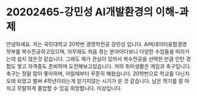 # 20202465-강민성 AI개발환경의 이해-과제
안녕하세요. 저는 국민대학교 20학번 경영학전공 강민성 입니다.
AI빅데이터융합경영학부를 복수전공하고있으며, 아무래도 처음 겪는 분야이다보니 다양한 수업들을 따라가는데 쉽지 않은것 같습니다.
그래도 제가 관심이 있어서 복수전공을 선택한 만큼 인턴 경험도 쌓고 자격증도 준비하며 도전해보고있습니다.
저의 취미생활은 게임과 축구입니다. 축구는 정말 많이 좋아하며, 어릴때부터 꾸준히 해왔습니다.
20학번으로 학교를 다닌지 오래 되었고 벌써 4학년이라는게 믿기지않는 시기가 온 것 같습니다.
남은 학기를 잘 마치고 무탈하게 졸업할 수 있길 희망합니다.
이상입니다.
